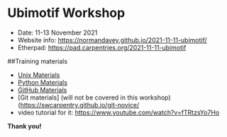 # Ubimotif Workshop

* Date: 11-13 November 2021
* Website info: https://normandavey.github.io/2021-11-11-ubimotif/
* Etherpad: https://pad.carpentries.org/2021-11-11-ubimotif

##Training materials

- [Unix Materials](https://swcarpentry.github.io/shell-novice/)
- [Python Materials](https://idpfun.github.io/IDP_Python/)
- [GitHub Materials](https://malvikasharan.github.io/developing_collaborative_document/)
- [Git materials] (will not be covered in this workshop)(https://swcarpentry.github.io/git-novice/ 
- video tutorial for it: https://www.youtube.com/watch?v=fTRtzsYo7Ho

**Thank you!**

